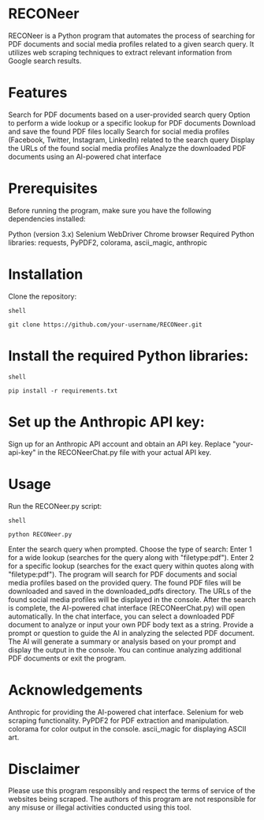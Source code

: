 # RECONeer

RECONeer is a Python program that automates the process of searching for PDF documents and social media profiles related to a given search query. It utilizes web scraping techniques to extract relevant information from Google search results.

# Features

Search for PDF documents based on a user-provided search query
Option to perform a wide lookup or a specific lookup for PDF documents
Download and save the found PDF files locally
Search for social media profiles (Facebook, Twitter, Instagram, LinkedIn) related to the search query
Display the URLs of the found social media profiles
Analyze the downloaded PDF documents using an AI-powered chat interface

# Prerequisites

Before running the program, make sure you have the following dependencies installed:

Python (version 3.x)
Selenium WebDriver
Chrome browser
Required Python libraries: requests, PyPDF2, colorama, ascii_magic, anthropic

# Installation

 Clone the repository:

    shell

    git clone https://github.com/your-username/RECONeer.git

# Install the required Python libraries:

    shell

    pip install -r requirements.txt

# Set up the Anthropic API key:
 Sign up for an Anthropic API account and obtain an API key.
 Replace "your-api-key" in the RECONeerChat.py file with your actual API key.

# Usage

Run the RECONeer.py script:

    shell

    python RECONeer.py

   Enter the search query when prompted.
    Choose the type of search:
        Enter 1 for a wide lookup (searches for the query along with "filetype:pdf").
        Enter 2 for a specific lookup (searches for the exact query within quotes along with "filetype:pdf").
    The program will search for PDF documents and social media profiles based on the provided query.
    The found PDF files will be downloaded and saved in the downloaded_pdfs directory.
    The URLs of the found social media profiles will be displayed in the console.
    After the search is complete, the AI-powered chat interface (RECONeerChat.py) will open automatically.
    In the chat interface, you can select a downloaded PDF document to analyze or input your own PDF body text as a string.
    Provide a prompt or question to guide the AI in analyzing the selected PDF document.
    The AI will generate a summary or analysis based on your prompt and display the output in the console.
    You can continue analyzing additional PDF documents or exit the program.


# Acknowledgements

  Anthropic for providing the AI-powered chat interface.
    Selenium for web scraping functionality.
    PyPDF2 for PDF extraction and manipulation.
    colorama for color output in the console.
    ascii_magic for displaying ASCII art.

# Disclaimer

Please use this program responsibly and respect the terms of service of the websites being scraped. The authors of this program are not responsible for any misuse or illegal activities conducted using this tool.

